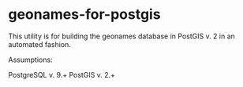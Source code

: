 geonames-for-postgis
====================

This utility is for building the geonames database in PostGIS v. 2 in an automated fashion. 

Assumptions:

PostgreSQL v. 9.+
PostGIS v. 2.+